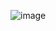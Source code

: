 
![image](https://user-images.githubusercontent.com/45313904/118519762-fbded300-b76b-11eb-9715-fc2743117bc4.png)
